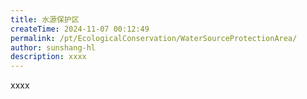 ```yaml
---
title: 水源保护区
createTime: 2024-11-07 00:12:49
permalink: /pt/EcologicalConservation/WaterSourceProtectionArea/
author: sunshang-hl
description: xxxx
---
```


xxxx
